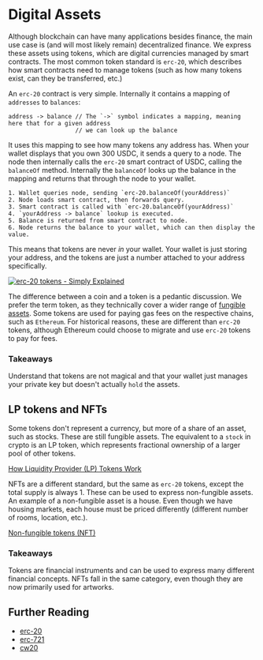 # Digital Assets

Although blockchain can have many applications besides finance, the main use case is (and will most likely remain) decentralized finance. We express these assets using tokens, which are digital currencies managed by smart contracts. The most common token standard is `erc-20`, which describes how smart contracts need to manage tokens (such as how many tokens exist, can they be transferred, etc.)

An `erc-20` contract is very simple. Internally it contains a mapping of `addresses` to `balances`:


```
address -> balance // The `->` symbol indicates a mapping, meaning here that for a given address
                   // we can look up the balance 
```

It uses this mapping to see how many tokens any address has. When your wallet displays that you own 300 USDC, it sends a query to a node. The node then internally calls the `erc-20` smart contract of USDC, calling the `balanceOf` method. Internally the `balanceOf` looks up the balance in the mapping and returns that through the node to your wallet.

```
1. Wallet queries node, sending `erc-20.balanceOf(yourAddress)`
2. Node loads smart contract, then forwards query.
3. Smart contract is called with `erc-20.balanceOf(yourAddress)`
4. `yourAddress -> balance` lookup is executed.
5. Balance is returned from smart contract to node.
6. Node returns the balance to your wallet, which can then display the value.
```

This means that tokens are never *in* your wallet. Your wallet is just storing your address, and the tokens are just a number attached to your address specifically.

[![erc-20 tokens - Simply Explained](https://img.youtube.com/vi/cqZhNzZoMh8/maxresdefault.jpg)](https://youtu.be/cqZhNzZoMh8)

The difference between a coin and a token is a pedantic discussion. We prefer the term token, as they technically cover a wider range of [fungible assets](https://www.investopedia.com/terms/f/fungibility.asp). Some tokens are used for paying gas fees on the respective chains, such as `Ethereum`. For historical reasons, these are different than `erc-20` tokens, although Ethereum could choose to migrate and use `erc-20` tokens to pay for fees.

### Takeaways

Understand that tokens are not magical and that your wallet just manages your private key but doesn't actually `hold` the assets. 

## LP tokens and NFTs

Some tokens don't represent a currency, but more of a share of an asset, such as stocks. These are still fungible assets. The equivalent to a `stock` in crypto is an LP token, which represents fractional ownership of a larger pool of other tokens.

[How Liquidity Provider (LP) Tokens Work](https://www.gemini.com/cryptopedia/liquidity-provider-amm-tokens#section-lp-tokens-and-crypto-liquidity-providers)

NFTs are a different standard, but the same as `erc-20` tokens, except the total supply is always 1. These can be used to express non-fungible assets. An example of a non-fungible asset is a house. Even though we have housing markets, each house must be priced differently (different number of rooms, location, etc.).

[Non-fungible tokens (NFT)](https://ethereum.org/en/nft/)

### Takeaways

Tokens are financial instruments and can be used to express many different financial concepts. NFTs fall in the same category, even though they are now primarily used for artworks.

## Further Reading

- [erc-20](https://ethereum.org/en/developers/docs/standards/tokens/erc-20/)
- [erc-721](https://ethereum.org/en/developers/docs/standards/tokens/erc-721/)
- [cw20](https://docs.rs/crate/cw20/0.2.0)
